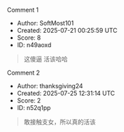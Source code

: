 Comment 1

- Author: SoftMost101
- Created: 2025-07-21 00:25:59 UTC
- Score: 8
- ID: n49aoxd

> 这傻逼 活该哈哈

Comment 2

- Author: thanksgiving24
- Created: 2025-07-25 12:31:14 UTC
- Score: 2
- ID: n52q1pp

> 敢接触支女，所以真的活该
